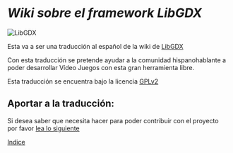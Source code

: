 ***Wiki sobre el framework LibGDX***
=============

![LibGDX](./eBook/images/introduccion/libgdx.png)

Esta va a ser una traducción al español de la wiki de [LibGDX](https://github.com/libgdx/libgdx/wiki)

Con esta traducción se pretende ayudar a la comunidad hispanohablante a poder desarrollar Vídeo Juegos con esta gran herramienta libre.

Esta traducción se encuentra bajo la licencia [GPLv2](./LICENSE)

## Aportar a la traducción:

Si desea saber que necesita hacer para poder contribuir con el proyecto por favor [lea lo siguiente](./eBook/contribute.md)

[Indice](./eBook/preface.md)
